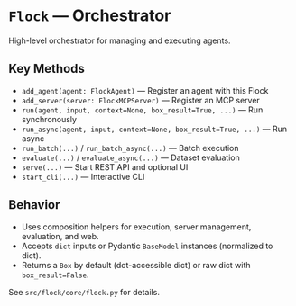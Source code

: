 # `Flock` — Orchestrator

High-level orchestrator for managing and executing agents.

## Key Methods

- `add_agent(agent: FlockAgent)` — Register an agent with this Flock
- `add_server(server: FlockMCPServer)` — Register an MCP server
- `run(agent, input, context=None, box_result=True, ...)` — Run synchronously
- `run_async(agent, input, context=None, box_result=True, ...)` — Run async
- `run_batch(...)` / `run_batch_async(...)` — Batch execution
- `evaluate(...)` / `evaluate_async(...)` — Dataset evaluation
- `serve(...)` — Start REST API and optional UI
- `start_cli(...)` — Interactive CLI

## Behavior

- Uses composition helpers for execution, server management, evaluation, and web.
- Accepts `dict` inputs or Pydantic `BaseModel` instances (normalized to dict).
- Returns a `Box` by default (dot-accessible dict) or raw dict with `box_result=False`.

See `src/flock/core/flock.py` for details.
